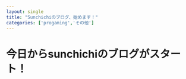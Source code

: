 ```yaml
---
layout: single
title: "Sunchichiのブログ、始めます！"
categories: ['progaming','その他']
---
```


# 今日からsunchichiのブログがスタート！
